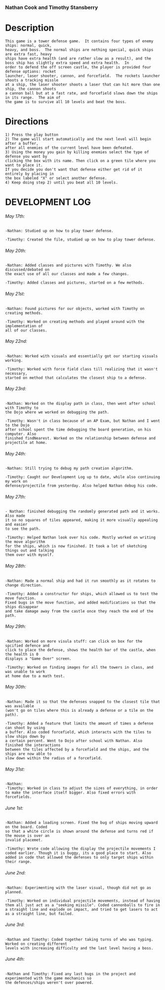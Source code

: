 ### Nathan Cook and Timothy Stansberry
# Description
	This game is a tower defense game.  It contains four types of enemy ships: normal, quick,
	heavy, and boss.  The normal ships are nothing special, quick ships are extra fast, heavy 
	ships have extra health (and are rather slow as a result), and the boss ship has slightly extra speed and extra health.  In 
	order to defend the off screen castle, the player is provided four defense options: rocket 
	launcher, laser shooter, cannon, and forcefield.  The rockets launcher shoots a tracking missle 
	at a ship, the laser shooter shoots a laser that can hit more than one ship, the cannon shoots 
	a cannon ball but at a fast rate, and forcefield slows down the ships in its range.  The aim of 
	the game is to survive all 10 levels and beat the boss.
	
# Directions
	1) Press the play button
	2) The game will start automatically and the next level will begin after a buffer, 
	after all enemies of the current level have been defeated.
	3) Using the money you gain by killing enemies select the type of defense you want by 
	clicking the box with its name. Then click on a green tile where you want to place it.
	If you decide you don't want that defense either get rid of it entirely by placing in 
	the box labeled "X" or select another defense.
	4) Keep doing step 2) until you beat all 10 levels. 
	
# DEVELOPMENT LOG
###### May 17th:
	-Nathan: Studied up on how to play tower defense.
	
	-Timothy: Created the file, studied up on how to play tower defense.

###### May 20th:	
	-Nathan: Added classes and pictures with Timothy. We also discussed/debated on 
	the exact use of all our classes and made a few changes.
	
	-Timothy: Added classes and pictures, started on a few methods.

###### May 21st:
	-Nathan: Found pictures for our objects, worked with Timothy on creating methods.
	
	-Timothy: Worked on creating methods and played around with the implementation of 
	all of our classes.

###### May 22nd:
	-Nathan: Worked with visuals and essentially got our starting visuals working.
	
	-Timothy: Worked with force field class till realizing that it wasn't necessary, 
	started on method that calculates the closest ship to a defense.

###### May 23rd:
	-Nathan: Worked on the display path in class, then went after school with Timothy to 
	the Dojo where we worked on debugging the path. 
	
	-Timothy: Wasn't in class because of an AP Exam, but Nathan and I went to the Dojo 
	after school spent the time debugging the board generation, on his computer. Also 
	finished findNearest. Worked on the relationship between defense and projectile at home.

###### May 24th:
	-Nathan: Still trying to debug my path creation algorithm. 
	
	-Timothy: Caught our Development Log up to date, while also continuing my work on 
	defense/projectile from yesterday. Also helped Nathan debug his code. 


###### May 27th:
	- Nathan: finished debugging the randomly generated path and it works.  Also made 
	it so no squares of tiles appeared, making it more visually appealing and easier 
	to see the path.
	
	-Timothy: Helped Nathan look over his code. Mostly worked on writing the move algorithm 
	for the ships, which is now finished. It took a lot of sketching things out and talking 
	them over with myself. 

###### May 28th: 
	-Nathan: Made a normal ship and had it run smoothly as it rotates to change direction.
	
	-Timothy: Added a constructor for ships, which allowed us to test the move function. 
	Fixed bugs in the move function, and added modifications so that the ships disappear 
	and take damage away from the castle once they reach the end of the path.

###### May 29th:
	-Nathan: Worked on more visula stuff: can click on box for the spcified defence and 
	click to place the defense, shows the health bar of the castle, when the health is 0 
	displays a "Game Over" screen.
	
	-Timothy: Worked on finding images for all the towers in class, and was unable to work 
	at home due to a math test.

###### May 30th:
	-Nathan: Made it so that the defenses snapped to the closest tile that was available 
	(won't go on tiles where this is already a defense or a tile on the path).
	
	-Timothy: Added a feature that limits the amount of times a defense can shoot by using 
	a buffer. Also coded forcefield, which interacts with the tiles to slow ships down by 
	a certain percent. Went to Dojo after school with Nathan. Also finished the interactions 
	between the tiles affected by a forcefield and the ships, and the ships are now able to 
	slow down within the radius of a forcefield.
	
###### May 31st: 
	-Nathan:
	-Timothy: Worked in class to adjust the sizes of everything, in order to make the interface itself bigger. Also fixed errors with forcefields.
	
###### June 1st: 
	-Nathan: Added a loading screen. Fixed the bug of ships moving upward on the board. Coded 
	so that a white circle is shown around the defense and turns red if the mouse is over an 
	invalid placemet.
	
	-Timothy: Wrote code allowing the display the projectile movements I coded earlier. Though it is buggy, its a good place to start. Also added in code that allowed the defenses to only target ships within their range.
	
###### June 2nd: 
	-Nathan: Experimenting with the laser visual, though did not go as planned.
	
	-Timothy: Worked on individual projectile movements, instead of having them all just act as a "seeking missile". Coded cannonballs to fire in a straight line and explode on impact, and tried to get lasers to act as a straight line, but failed.
	
###### June 3rd: 
	-Nathan and Timothy: Coded together taking turns of who was typing.  Worked on creating different 
	levels with increasing difficulty and the last level having a boss.
	
###### June 4th: 
	-Nathan and Timothy: Fixed any last bugs in the project and experimented with the game mechanics so 
	the defences/ships weren't over powered.


